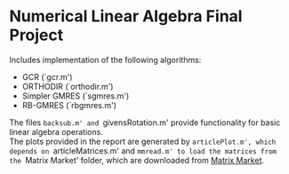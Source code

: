Numerical Linear Algebra Final Project
======================================

Includes implementation of the following algorithms:
* GCR           (`gcr.m')
* ORTHODIR      (`orthodir.m')
* Simpler GMRES (`sgmres.m')
* RB-GMRES      (`rbgmres.m')

The files `backsub.m' and `givensRotation.m' provide functionality for basic linear algebra operations.  
The plots provided in the report are generated by `articlePlot.m', which depends on `articleMatrices.m' and `mmread.m' to load the matrices from the `Matrix Market' folder, which are downloaded from [Matrix Market](https://math.nist.gov/MatrixMarket/).